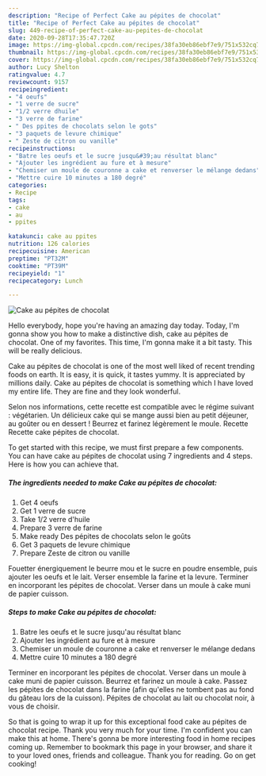 ```yaml
---
description: "Recipe of Perfect Cake au pépites de chocolat"
title: "Recipe of Perfect Cake au pépites de chocolat"
slug: 449-recipe-of-perfect-cake-au-pepites-de-chocolat
date: 2020-09-28T17:35:47.720Z
image: https://img-global.cpcdn.com/recipes/38fa30eb86ebf7e9/751x532cq70/cake-au-pepites-de-chocolat-photo-principale-de-la-recette.jpg
thumbnail: https://img-global.cpcdn.com/recipes/38fa30eb86ebf7e9/751x532cq70/cake-au-pepites-de-chocolat-photo-principale-de-la-recette.jpg
cover: https://img-global.cpcdn.com/recipes/38fa30eb86ebf7e9/751x532cq70/cake-au-pepites-de-chocolat-photo-principale-de-la-recette.jpg
author: Lucy Shelton
ratingvalue: 4.7
reviewcount: 9157
recipeingredient:
- "4 oeufs"
- "1 verre de sucre"
- "1/2 verre dhuile"
- "3 verre de farine"
- " Des ppites de chocolats selon le gots"
- "3 paquets de levure chimique"
- " Zeste de citron ou vanille"
recipeinstructions:
- "Batre les oeufs et le sucre jusqu&#39;au résultat blanc"
- "Ajouter les ingrédient au fure et à mesure"
- "Chemiser un moule de couronne a cake et renverser le mélange dedans"
- "Mettre cuire 10 minutes a 180 degré"
categories:
- Recipe
tags:
- cake
- au
- ppites

katakunci: cake au ppites 
nutrition: 126 calories
recipecuisine: American
preptime: "PT32M"
cooktime: "PT39M"
recipeyield: "1"
recipecategory: Lunch

---
```



![Cake au pépites de chocolat](https://img-global.cpcdn.com/recipes/38fa30eb86ebf7e9/751x532cq70/cake-au-pepites-de-chocolat-photo-principale-de-la-recette.jpg)

Hello everybody, hope you're having an amazing day today. Today, I'm gonna show you how to make a distinctive dish, cake au pépites de chocolat. One of my favorites. This time, I'm gonna make it a bit tasty. This will be really delicious.

Cake au pépites de chocolat is one of the most well liked of recent trending foods on earth. It is easy, it is quick, it tastes yummy. It is appreciated by millions daily. Cake au pépites de chocolat is something which I have loved my entire life. They are fine and they look wonderful.

Selon nos informations, cette recette est compatible avec le régime suivant : végétarien. Un délicieux cake qui se mange aussi bien au petit déjeuner, au goûter ou en dessert ! Beurrez et farinez légèrement le moule. Recette Recette cake pépites de chocolat.


To get started with this recipe, we must first prepare a few components. You can have cake au pépites de chocolat using 7 ingredients and 4 steps. Here is how you can achieve that.

<!--inarticleads1-->

##### The ingredients needed to make Cake au pépites de chocolat:

1. Get 4 oeufs
1. Get 1 verre de sucre
1. Take 1/2 verre d&#39;huile
1. Prepare 3 verre de farine
1. Make ready  Des pépites de chocolats selon le goûts
1. Get 3 paquets de levure chimique
1. Prepare  Zeste de citron ou vanille


Fouetter énergiquement le beurre mou et le sucre en poudre ensemble, puis ajouter les oeufs et le lait. Verser ensemble la farine et la levure. Terminer en incorporant les pépites de chocolat. Verser dans un moule à cake muni de papier cuisson. 

<!--inarticleads2-->

##### Steps to make Cake au pépites de chocolat:

1. Batre les oeufs et le sucre jusqu&#39;au résultat blanc
1. Ajouter les ingrédient au fure et à mesure
1. Chemiser un moule de couronne a cake et renverser le mélange dedans
1. Mettre cuire 10 minutes a 180 degré


Terminer en incorporant les pépites de chocolat. Verser dans un moule à cake muni de papier cuisson. Beurrez et farinez un moule à cake. Passez les pépites de chocolat dans la farine (afin qu&#39;elles ne tombent pas au fond du gâteau lors de la cuisson). Pépites de chocolat au lait ou chocolat noir, à vous de choisir. 

So that is going to wrap it up for this exceptional food cake au pépites de chocolat recipe. Thank you very much for your time. I'm confident you can make this at home. There's gonna be more interesting food in home recipes coming up. Remember to bookmark this page in your browser, and share it to your loved ones, friends and colleague. Thank you for reading. Go on get cooking!
